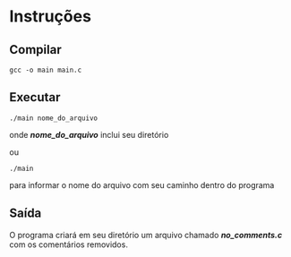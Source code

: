 # Instruções

## Compilar
    gcc -o main main.c

## Executar
    ./main nome_do_arquivo

onde ***nome_do_arquivo*** inclui seu diretório

ou

    ./main

para informar o nome do arquivo com seu caminho dentro do programa

## Saída

O programa criará em seu diretório um arquivo chamado ***no_comments.c*** com os comentários removidos.